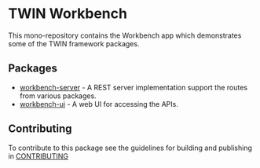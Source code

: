# TWIN Workbench

This mono-repository contains the Workbench app which demonstrates some of the TWIN framework packages.

## Packages

- [workbench-server](apps/workbench-server/README.md) - A REST server implementation support the routes from various packages.
- [workbench-ui](apps/workbench-ui/README.md) - A web UI for accessing the APIs.

## Contributing

To contribute to this package see the guidelines for building and publishing in [CONTRIBUTING](./CONTRIBUTING.md)
